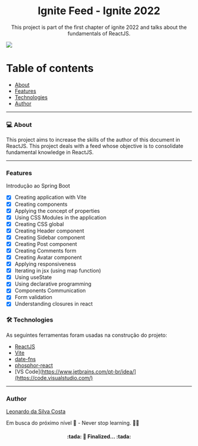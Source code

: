 <h1 align="center">Ignite Feed - Ignite 2022</h1>
<p align="center">This project is part of the first chapter of ignite 2022 and talks about the fundamentals of ReactJS. </p>
<img src="https://img.shields.io/badge/REACTJS-STUDY-blue">

Table of contents
=================
<!--ts-->
   * [About](#About)
   * [Features](#features)
   * [Technologies](#technologies)
   * [Author](#author)
<!--te-->

---

### 💻 About

This project aims to increase the skills of the author of this document in ReactJS.
This project deals with a feed whose objective is to consolidate fundamental knowledge in ReactJS.

---
### Features

Introdução ao Spring Boot
- [x] Creating application with Vite
- [x] Creating components
- [x] Applying the concept of properties
- [x] Using CSS Modules in the application
- [x] Creating CSS global
- [x] Creating Header component
- [x] Creating Sidebar component
- [x] Creating Post component
- [x] Creating Comments form
- [x] Creating Avatar component
- [x] Applying responsiveness
- [x] Iterating in jsx (using map function)
- [x] Using useState
- [x] Using declarative programming
- [x] Components Communication
- [x] Form validation
- [x] Understanding closures in react

### 🛠 Technologies

As seguintes ferramentas foram usadas na construção do projeto:

- [ReactJS](https://pt-br.reactjs.org/)
- [Vite](https://vitejs.dev/)
- [date-fns](https://github.com/date-fns/date-fns)
- [phosphor-react](https://www.npmjs.com/package/phosphor-react)
- [VS Code](https://www.jetbrains.com/pt-br/idea/](https://code.visualstudio.com/)

---

### Author
[Leonardo da Silva Costa](https://www.linkedin.com/in/leonardo-da-silva-costa/)

Em busca do próximo nível 🚀 - Never stop learning. 🧑‍🎓

<h4 align="center"> 
	:tada:  🚀 Finalized...  :tada:
</h4>




